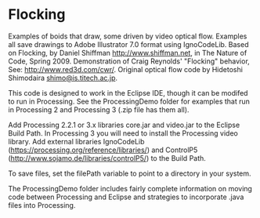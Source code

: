 # Flocking

Examples of boids that draw, some driven by video optical flow.
Examples all save drawings to Adobe Illustrator 7.0 format using IgnoCodeLib.
Based on Flocking, by Daniel Shiffman <http://www.shiffman.net>, in The Nature of Code, Spring 2009.
Demonstration of Craig Reynolds' "Flocking" behavior, See: http://www.red3d.com/cwr/.
Original optical flow code by Hidetoshi Shimodaira shimo@is.titech.ac.jp.

This code is designed to work in the Eclipse IDE, though it can be modifed to run in Processing.
See the ProcessingDemo folder for examples that run in Processing 2 and Processing 3 (.zip file has them all).

Add Processing 2.2.1 or 3.x libraries core.jar and video.jar to the Eclipse Build Path. 
In Processing 3 you will need to install the Processing video library.
Add external libraries IgnoCodeLib (https://processing.org/reference/libraries/) and ControlP5 (http://www.sojamo.de/libraries/controlP5/) to the Build Path.

To save files, set the filePath variable to point to a directory in your system. 

The ProcessingDemo folder includes fairly complete information on moving code between Processing and Eclipse and strategies to incorporate .java files into Processing.
